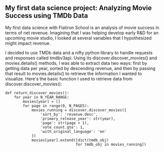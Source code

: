 ## My first data science project: Analyzing Movie Success using TMDb Data

My first data science with Flatiron School is an analysis of movie success in terms of net revenue. Imagining that I was helping develop early R&D for an upcoming movie studio, I looked at several variables that I hypothesized might impact revenue.

I decided to use TMDb data and a nifty python library to handle requests and responses called tmdbv3api. Using its discover.discover_movies() and movies.details() methods, I was able to extract data two ways: first by getting data per year, sorted by descending revenue, and then by passing that result to movies.details() to retrieve the information I wanted to visualize. Here's the basic function I used to retrieve data from discover.discover_movies():

```
def return_discover_movies():
    for year in N_YEAR_RANGE:
        movies[year] = []
        for page in range(0, N_PAGES):
            movies_running = discover.discover_movies({
                'sort_by': 'revenue.desc',
                'primary_release_year': str(year),
                'page': str(page + 1),
                'vote_count.gte': 1,
                'with_original_language': 'en'
            })
            movies[year].extend([dict(tmdb_obj)
                                for tmdb_obj in movies_running])

```

